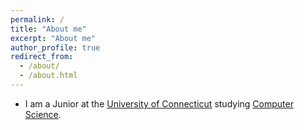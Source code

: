 ```yaml
---
permalink: /
title: "About me"
excerpt: "About me"
author_profile: true
redirect_from: 
  - /about/
  - /about.html
---
```


* I am a Junior at the [University of Connecticut](https://uconn.edu/) studying [Computer Science](https://www.cse.uconn.edu/).
